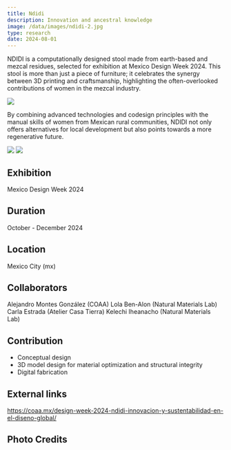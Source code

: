 ```yaml
---
title: Ndidi
description: Innovation and ancestral knowledge 
image: /data/images/ndidi-2.jpg
type: research
date: 2024-08-01
---
```

NDIDI is a computationally designed stool made from earth-based and mezcal residues, selected for exhibition at Mexico Design Week 2024. This stool is more than just a piece of furniture; it celebrates the synergy between 3D printing and craftsmanship, highlighting the often-overlooked contributions of women in the mezcal industry. 

![](/data/images/ndidi-women.jpg)

By combining advanced technologies and codesign principles with the manual skills of women from Mexican rural communities, NDIDI not only offers alternatives for local development but also points towards a more regenerative future.

![](/data/images/ndidi-3.jpg)
![](/data/images/ndidi-4.jpg)

## Exhibition
Mexico Design Week 2024

## Duration
October - December 2024

## Location
Mexico City (mx)

## Collaborators
Alejandro Montes González (COAA)
Lola Ben-Alon (Natural Materials Lab)
Carla Estrada (Atelier Casa Tierra)
Kelechi Iheanacho (Natural Materials Lab) 

## Contribution
- Conceptual design
- 3D model design for material optimization and structural integrity
- Digital fabrication

## External links
https://coaa.mx/design-week-2024-ndidi-innovacion-y-sustentabilidad-en-el-diseno-global/

## Photo Credits
